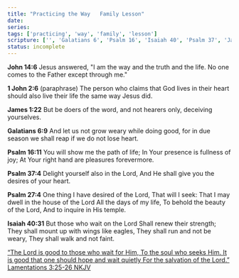 ```yaml
---
title: "Practicing the Way   Family Lesson"
date: 
series: 
tags: ['practicing', 'way', 'family', 'lesson']
scripture: ['', 'Galatians 6', 'Psalm 16', 'Isaiah 40', 'Psalm 37', 'James 1', 'John 14', '1', 'John 2', 'Psalm 27']
status: incomplete
---
```



**John 14:6** 
Jesus answered, "I am the way and the truth and the life. No one comes to the Father except through me."

**1 John 2:6** (paraphrase)
The person who claims that God lives in their heart should also live their life the same way Jesus did.

**James 1:22**
But be doers of the word, and not hearers only, deceiving yourselves.

**Galatians 6:9**
And let us not grow weary while doing good, for in due season we shall reap if we do not lose heart.

**Psalm 16:11** 
You will show me the path of life; In Your presence is fullness of joy; At Your right hand are pleasures forevermore.

**Psalm 37:4** 
Delight yourself also in the Lord, And He shall give you the desires of your heart.

**Psalm 27:4** 
One thing I have desired of the Lord, That will I seek: That I may dwell in the house of the Lord All the days of my life, To behold the beauty of the Lord, And to inquire in His temple.

**Isaiah 40:31** 
But those who wait on the Lord Shall renew their strength; They shall mount up with wings like eagles, They shall run and not be weary, They shall walk and not faint.

[“The Lord is good to those who wait for Him, To the soul who seeks Him. It is good that one should hope and wait quietly For the salvation of the Lord.”
‭‭Lamentations‬ ‭3‬:‭25‬-‭26‬ ‭NKJV‬‬](https://bible.com/bible/114/lam.3.25-26.NKJV)